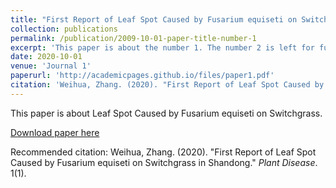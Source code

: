 ```yaml
---
title: "First Report of Leaf Spot Caused by Fusarium equiseti on Switchgrass in Shandong"
collection: publications
permalink: /publication/2009-10-01-paper-title-number-1
excerpt: 'This paper is about the number 1. The number 2 is left for future work.'
date: 2020-10-01
venue: 'Journal 1'
paperurl: 'http://academicpages.github.io/files/paper1.pdf'
citation: 'Weihua, Zhang. (2020). "First Report of Leaf Spot Caused by Fusarium equiseti on Switchgrass in Shandong." <i>Plant Disease</i>. 1(1).'
---
```

This paper is about Leaf Spot Caused by Fusarium equiseti on Switchgrass.

[Download paper here](http://academicpages.github.io/files/paper1.pdf)

Recommended citation: Weihua, Zhang. (2020). "First Report of Leaf Spot Caused by Fusarium equiseti on Switchgrass in Shandong." <i>Plant Disease</i>. 1(1).